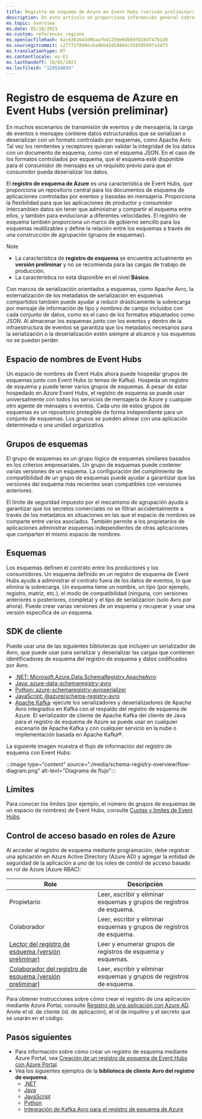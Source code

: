 ```yaml
---
title: Registro de esquema de Azure en Event Hubs (versión preliminar)
description: En este artículo se proporciona información general sobre la compatibilidad del registro de esquema de Azure Event Hubs (versión preliminar).
ms.topic: overview
ms.date: 05/10/2021
ms.custom: references_regions
ms.openlocfilehash: 6ac6361643d9baafb41259e6db69f816d747b1d8
ms.sourcegitcommit: c27f71f890ecba96b42d58604c556505897a34f3
ms.translationtype: HT
ms.contentlocale: es-ES
ms.lasthandoff: 10/05/2021
ms.locfileid: "129534834"
---
```

# <a name="azure-schema-registry-in-event-hubs-preview"></a>Registro de esquema de Azure en Event Hubs (versión preliminar)
En muchos escenarios de transmisión de eventos y de mensajería, la carga de eventos o mensajes contiene datos estructurados que se serializan o deserializan con un formato controlado por esquemas, como Apache Avro. Tal vez los remitentes y receptores quieran validar la integridad de los datos con un documento de esquema, como con el esquema JSON. En el caso de los formatos controlados por esquema, que el esquema esté disponible para el consumidor de mensajes es un requisito previo para que el consumidor pueda deserializar los datos. 

El **registro de esquema de Azure** es una característica de Event Hubs, que proporciona un repositorio central para los documentos de esquema de aplicaciones controladas por eventos y basadas en mensajería. Proporciona la flexibilidad para que las aplicaciones de productor y consumidor intercambien datos sin tener que administrar y compartir el esquema entre ellos, y también para evolucionar a diferentes velocidades. El registro de esquema también proporciona un marco de gobierno sencillo para los esquemas reutilizables y define la relación entre los esquemas a través de una construcción de agrupación (grupos de esquemas).

> [!NOTE]
> - La característica de **registro de esquema** se encuentra actualmente en **versión preliminar** y no se recomienda para las cargas de trabajo de producción.
> - La característica no está disponible en el nivel **Básico**.

Con marcos de serialización orientados a esquemas, como Apache Avro, la externalización de los metadatos de serialización en esquemas compartidos también puede ayudar a reducir drásticamente la sobrecarga por mensaje de información de tipo y nombres de campo incluidos con cada conjunto de datos, como es el caso de los formatos etiquetados como JSON. Al almacenar los esquemas junto con los eventos y dentro de la infraestructura de eventos se garantiza que los metadatos necesarios para la serialización o la deserialización estén siempre al alcance y los esquemas no se puedan perder. 

## <a name="event-hubs-namespace"></a>Espacio de nombres de Event Hubs
Un espacio de nombres de Event Hubs ahora puede hospedar grupos de esquemas junto con Event Hubs (o temas de Kafka). Hospeda un registro de esquema y puede tener varios grupos de esquemas. A pesar de estar hospedado en Azure Event Hubs, el registro de esquema se puede usar universalmente con todos los servicios de mensajería de Azure y cualquier otro agente de mensajes o eventos. Cada uno de estos grupos de esquemas es un repositorio protegible de forma independiente para un conjunto de esquemas. Los grupos se pueden alinear con una aplicación determinada o una unidad organizativa. 

## <a name="schema-groups"></a>Grupos de esquemas
El grupo de esquemas es un grupo lógico de esquemas similares basados en los criterios empresariales. Un grupo de esquemas puede contener varias versiones de un esquema. La configuración del cumplimiento de compatibilidad de un grupo de esquemas puede ayudar a garantizar que las versiones del esquema más recientes sean compatibles con versiones anteriores.

El límite de seguridad impuesto por el mecanismo de agrupación ayuda a garantizar que los secretos comerciales no se filtran accidentalmente a través de los metadatos en situaciones en las que el espacio de nombres se comparte entre varios asociados. También permite a los propietarios de aplicaciones administrar esquemas independientes de otras aplicaciones que comparten el mismo espacio de nombres.


## <a name="schemas"></a>Esquemas
Los esquemas definen el contrato entre los productores y los consumidores. Un esquema definido en un registro de esquema de Event Hubs ayuda a administrar el contrato fuera de los datos de eventos, lo que elimina la sobrecarga. Un esquema tiene un nombre, un tipo (por ejemplo, registro, matriz, etc.), el modo de compatibilidad (ninguna, con versiones anteriores o posteriores, completa) y el tipo de serialización (solo Avro por ahora). Puede crear varias versiones de un esquema y recuperar y usar una versión específica de un esquema. 

## <a name="client-sdks"></a>SDK de cliente
Puede usar una de las siguientes bibliotecas que incluyen un serializador de Avro, que puede usar para serializar y deserializar las cargas que contienen identificadores de esquema del registro de esquema y datos codificados por Avro.

- [.NET: Microsoft.Azure.Data.SchemaRegistry.ApacheAvro](https://github.com/Azure/azure-sdk-for-net/tree/master/sdk/schemaregistry/Microsoft.Azure.Data.SchemaRegistry.ApacheAvro)
- [Java: azure-data-schemaregistry-avro](https://github.com/Azure/azure-sdk-for-java/tree/master/sdk/schemaregistry/azure-data-schemaregistry-avro/)
- [Python: azure-schemaregistry-avroserializer](https://github.com/Azure/azure-sdk-for-python/tree/master/sdk/schemaregistry/azure-schemaregistry-avroserializer)
- [JavaScript: @azure/schema-registry-avro](https://github.com/Azure/azure-sdk-for-js/tree/master/sdk/schemaregistry/schema-registry-avro)
- [Apache Kafka](https://github.com/Azure/azure-schema-registry-for-kafka/): ejecute los serializadores y deserializadores de Apache Avro integrados en Kafka con el respaldo del registro de esquema de Azure. El serializador de cliente de Apache Kafka del cliente de Java para el registro de esquema de Azure se puede usar en cualquier escenario de Apache Kafka y con cualquier servicio en la nube o implementación basada en Apache Kafka®. 

La siguiente imagen muestra el flujo de información del registro de esquema con Event Hubs: 

:::image type="content" source="./media/schema-registry-overview/flow-diagram.png" alt-text="Diagrama de flujo":::

## <a name="limits"></a>Límites
Para conocer los límites (por ejemplo, el número de grupos de esquemas de un espacio de nombres) de Event Hubs, consulte [Cuotas y límites de Event Hubs](event-hubs-quotas.md).

## <a name="azure-role-based-access-control"></a>Control de acceso basado en roles de Azure
Al acceder al registro de esquema mediante programación, debe registrar una aplicación en Azure Active Directory (Azure AD) y agregar la entidad de seguridad de la aplicación a uno de los roles de control de acceso basado en rol de Azure (Azure RBAC):

| Role | Descripción | 
| ---- | ----------- | 
| Propietario | Leer, escribir y eliminar esquemas y grupos de registros de esquema. |
| Colaborador | Leer, escribir y eliminar esquemas y grupos de registros de esquema. |
| [Lector del registro de esquema (versión preliminar)](../role-based-access-control/built-in-roles.md#schema-registry-reader-preview) | Leer y enumerar grupos de registros de esquema y esquemas. |
| [Colaborador del registro de esquema (versión preliminar)](../role-based-access-control/built-in-roles.md#schema-registry-reader-preview) | Leer, escribir y eliminar esquemas y grupos de registros de esquema. |

Para obtener instrucciones sobre cómo crear el registro de una aplicación mediante Azure Portal, consulte [Registro de una aplicación con Azure AD](../active-directory/develop/quickstart-register-app.md). Anote el id. de cliente (id. de aplicación), el id de inquilino y el secreto que se usarán en el código. 

## <a name="next-steps"></a>Pasos siguientes

- Para información sobre cómo crear un registro de esquema mediante Azure Portal, vea [Creación de un registro de esquema de Event Hubs con Azure Portal](create-schema-registry.md).
- Vea los siguientes ejemplos de la **biblioteca de cliente Avro del registro de esquema**.
    - [.NET](https://github.com/Azure/azure-sdk-for-net/tree/master/sdk/schemaregistry/Microsoft.Azure.Data.SchemaRegistry.ApacheAvro/tests/Samples)
    - [Java](https://github.com/Azure/azure-sdk-for-java/tree/master/sdk/schemaregistry/azure-data-schemaregistry-avro/src/samples)
    - [JavaScript](https://github.com/Azure/azure-sdk-for-js/tree/master/sdk/schemaregistry/schema-registry-avro/samples )
    - [Python](https://github.com/Azure/azure-sdk-for-python/tree/master/sdk/schemaregistry/azure-schemaregistry-avroserializer/samples )
    - [Integración de Kafka Avro para el registro de esquema de Azure](https://github.com/Azure/azure-schema-registry-for-kafka/tree/master/csharp/avro/samples)
